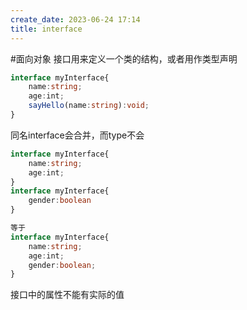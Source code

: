 ```yaml
---
create_date: 2023-06-24 17:14
title: interface
---
```


#面向对象 
接口用来定义一个类的结构，或者用作类型声明
```ts
interface myInterface{
	name:string;
	age:int;
	sayHello(name:string):void;
}
```
同名interface会合并，而type不会
```ts
interface myInterface{
	name:string;
	age:int;
}
interface myInterface{
	gender:boolean
}

等于
interface myInterface{
	name:string;
	age:int;
	gender:boolean;
}

```
接口中的属性不能有实际的值